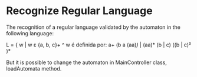 Recognize Regular Language
========================

The recognition of a regular language validated by the automaton in the following language: 

L = { w |  w ε {a, b, c}+ ^ w é definida por:  a+ (b a (aa)*)* | (aa)* (b | c) ((b | c)² )*

But it is possible to change the automaton in MainController class, loadAutomata method.
